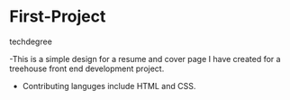 # First-Project
techdegree


-This is a simple design for a resume  and cover page I have created for a treehouse front end development project. 
 
- Contributing languges include HTML and CSS.



